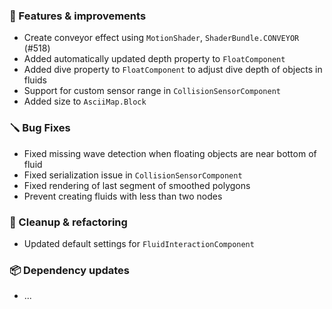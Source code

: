 ### 🚀 Features & improvements

- Create conveyor effect using `MotionShader`, `ShaderBundle.CONVEYOR` (#518)
- Added automatically updated depth property to `FloatComponent`
- Added dive property to `FloatComponent` to adjust dive depth of objects in fluids
- Support for custom sensor range in `CollisionSensorComponent`
- Added size to `AsciiMap.Block`

### 🪛 Bug Fixes

- Fixed missing wave detection when floating objects are near bottom of fluid
- Fixed serialization issue in `CollisionSensorComponent`
- Fixed rendering of last segment of smoothed polygons 
- Prevent creating fluids with less than two nodes

### 🧽 Cleanup & refactoring

- Updated default settings for `FluidInteractionComponent`

### 📦 Dependency updates

- ...